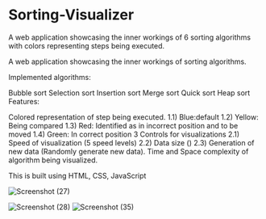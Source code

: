 # Sorting-Visualizer
A web application showcasing the inner workings of 6 sorting algorithms with colors representing steps being executed.

A web application showcasing the inner workings of sorting algorithms.

Implemented algorithms:

Bubble sort
Selection sort
Insertion sort
Merge sort
Quick sort
Heap sort
Features:

Colored representation of step being executed. 1.1) Blue:default 1.2) Yellow: Being compared 1.3) Red: Identified as in incorrect position and to be moved 1.4) Green: In correct position
3 Controls for visualizations 2.1) Speed of visualization (5 speed levels) 2.2) Data size () 2.3) Generation of new data (Randomly generate new data).
Time and Space complexity of algorithm being visualized.

This is built using HTML, CSS, JavaScript

![Screenshot (27)](https://user-images.githubusercontent.com/59407093/179669917-ee3ca85d-0204-4cca-aa51-c69c9cef3efb.png)

![Screenshot (28)](https://user-images.githubusercontent.com/59407093/179669782-77ca21e0-548a-4832-a5eb-375124bfcf88.png)
![Screenshot (35)](https://user-images.githubusercontent.com/59407093/179669787-47f4afeb-6ca7-4de8-bf93-8c8f15a64e4b.png)

